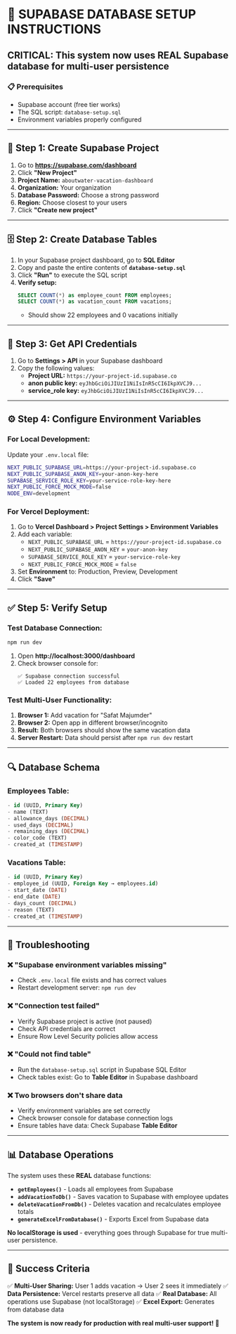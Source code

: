 # 🔄 **SUPABASE DATABASE SETUP INSTRUCTIONS**

## **CRITICAL: This system now uses REAL Supabase database for multi-user persistence**

### 📋 **Prerequisites**
- Supabase account (free tier works)
- The SQL script: `database-setup.sql`
- Environment variables properly configured

---

## **🚀 Step 1: Create Supabase Project**

1. Go to **https://supabase.com/dashboard**
2. Click **"New Project"**
3. **Project Name:** `aboutwater-vacation-dashboard`
4. **Organization:** Your organization
5. **Database Password:** Choose a strong password
6. **Region:** Choose closest to your users
7. Click **"Create new project"**

---

## **🗄️ Step 2: Create Database Tables**

1. In your Supabase project dashboard, go to **SQL Editor**
2. Copy and paste the entire contents of **`database-setup.sql`**
3. Click **"Run"** to execute the SQL script
4. **Verify setup:**
   ```sql
   SELECT COUNT(*) as employee_count FROM employees;
   SELECT COUNT(*) as vacation_count FROM vacations;
   ```
   - Should show 22 employees and 0 vacations initially

---

## **🔑 Step 3: Get API Credentials**

1. Go to **Settings > API** in your Supabase dashboard
2. Copy the following values:
   - **Project URL:** `https://your-project-id.supabase.co`
   - **anon public key:** `eyJhbGciOiJIUzI1NiIsInR5cCI6IkpXVCJ9...`
   - **service_role key:** `eyJhbGciOiJIUzI1NiIsInR5cCI6IkpXVCJ9...`

---

## **⚙️ Step 4: Configure Environment Variables**

### **For Local Development:**
Update your `.env.local` file:
```bash
NEXT_PUBLIC_SUPABASE_URL=https://your-project-id.supabase.co
NEXT_PUBLIC_SUPABASE_ANON_KEY=your-anon-key-here
SUPABASE_SERVICE_ROLE_KEY=your-service-role-key-here
NEXT_PUBLIC_FORCE_MOCK_MODE=false
NODE_ENV=development
```

### **For Vercel Deployment:**
1. Go to **Vercel Dashboard > Project Settings > Environment Variables**
2. Add each variable:
   - `NEXT_PUBLIC_SUPABASE_URL` = `https://your-project-id.supabase.co`
   - `NEXT_PUBLIC_SUPABASE_ANON_KEY` = `your-anon-key`
   - `SUPABASE_SERVICE_ROLE_KEY` = `your-service-role-key`
   - `NEXT_PUBLIC_FORCE_MOCK_MODE` = `false`
3. Set **Environment** to: Production, Preview, Development
4. Click **"Save"**

---

## **✅ Step 5: Verify Setup**

### **Test Database Connection:**
```bash
npm run dev
```

1. Open **http://localhost:3000/dashboard**
2. Check browser console for:
   ```
   ✅ Supabase connection successful
   ✅ Loaded 22 employees from database
   ```

### **Test Multi-User Functionality:**
1. **Browser 1:** Add vacation for "Safat Majumder"
2. **Browser 2:** Open app in different browser/incognito
3. **Result:** Both browsers should show the same vacation data
4. **Server Restart:** Data should persist after `npm run dev` restart

---

## **🔍 Database Schema**

### **Employees Table:**
```sql
- id (UUID, Primary Key)
- name (TEXT)
- allowance_days (DECIMAL)
- used_days (DECIMAL)
- remaining_days (DECIMAL)
- color_code (TEXT)
- created_at (TIMESTAMP)
```

### **Vacations Table:**
```sql
- id (UUID, Primary Key)
- employee_id (UUID, Foreign Key → employees.id)
- start_date (DATE)
- end_date (DATE)
- days_count (DECIMAL)
- reason (TEXT)
- created_at (TIMESTAMP)
```

---

## **🚨 Troubleshooting**

### **❌ "Supabase environment variables missing"**
- Check `.env.local` file exists and has correct values
- Restart development server: `npm run dev`

### **❌ "Connection test failed"**
- Verify Supabase project is active (not paused)
- Check API credentials are correct
- Ensure Row Level Security policies allow access

### **❌ "Could not find table"**
- Run the `database-setup.sql` script in Supabase SQL Editor
- Check tables exist: Go to **Table Editor** in Supabase dashboard

### **❌ Two browsers don't share data**
- Verify environment variables are set correctly
- Check browser console for database connection logs
- Ensure tables have data: Check Supabase **Table Editor**

---

## **📊 Database Operations**

The system uses these **REAL** database functions:

- **`getEmployees()`** - Loads all employees from Supabase
- **`addVacationToDb()`** - Saves vacation to Supabase with employee updates
- **`deleteVacationFromDb()`** - Deletes vacation and recalculates employee totals
- **`generateExcelFromDatabase()`** - Exports Excel from Supabase data

**No localStorage is used** - everything goes through Supabase for true multi-user persistence.

---

## **🎯 Success Criteria**

✅ **Multi-User Sharing:** User 1 adds vacation → User 2 sees it immediately
✅ **Data Persistence:** Vercel restarts preserve all data
✅ **Real Database:** All operations use Supabase (not localStorage)
✅ **Excel Export:** Generates from database data

**The system is now ready for production with real multi-user support!** 🚀